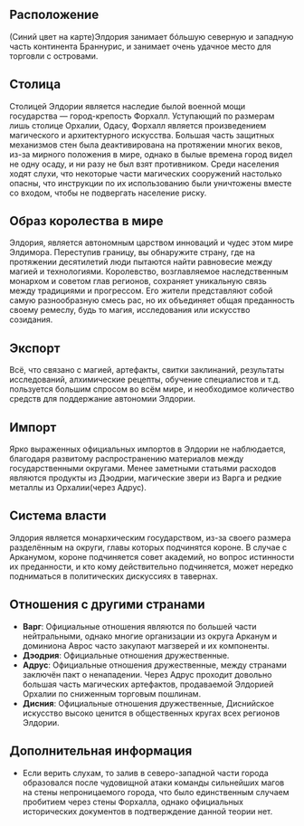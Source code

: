 ## Расположение
(Синий цвет на карте)Элдория занимает бóльшую северную и западную часть континента Браннурис, и занимает очень удачное место для торговли с островами.   
## Столица    
Столицей Элдории является наследие былой военной мощи государства — город-крепость Форхалл. Уступающий по размерам лишь столице Орхалии, Одасу, Форхалл является произведением магического и архитектурного искусства. Большая часть защитных механизмов стен была деактивирована на протяжении многих веков, из-за мирного положения в мире, однако в былые времена город видел не одну осаду, и ни разу не был взят противником. Среди населения ходят слухи, что некоторые части магических сооружений настолько опасны, что инструкции по их использованию были уничтожены вместе со входом, чтобы не подвергать население риску.
## Образ королества в мире
Элдория, является автономным царством инноваций и чудес этом мире Элдимора. Переступив границу, вы обнаружите страну, где на протяжении десятилетий люди пытаются найти равновесие между магией и технологиями. Королевство, возглавляемое наследственным монархом и советом глав регионов, сохраняет уникальную связь между традициями и прогрессом. Его жители представляют собой самую разнообразную смесь рас, но их объединяет общая преданность своему ремеслу, будь то магия, исследования или искусство созидания.
## Экспорт
Всё, что связано с магией, артефакты, свитки заклинаний, результаты исследований, алхимические рецепты, обучение специалистов и т.д. пользуется большим спросом во всём мире, и необходимое количество средств для поддержание автономии Элдории.
## Импорт
Ярко выраженных официальных импортов в Элдории не наблюдается, благодаря развитому распространению материалов между государственными округами. Менее заметными статьями расходов являются продукты из Дэодрии, магические звери из Варга и редкие металлы из Орхалии(через Адрус).
## Система власти
Элдория является монархическим государством, из-за своего размера разделённым на округи, главы которых подчинятся короне. В случае с Арканумом, короне подчиняется совет академий, но вопрос истинности их преданности, и кто кому действительно подчиняется, может нередко подниматься в политических дискуссиях в тавернах.  
## Отношения с другими странами
- **Варг**: Официальные отношения являются по большей части нейтральными, однако многие организации из округа Арканум и доминиона Аврос часто закупают магзверей и их компоненты.   
- **Дэодрия**: Официальные отношения дружественные.  
- **Адрус**: Официальные отношения дружественные, между странами заключён пакт о ненападении. Через Адрус проходит довольно большая часть магических артефактов, продаваемой Элдорией Орхалии по сниженным торговым пошлинам.  
- **Дисния**: Официальные отношения дружественные, Диснийское искусство высоко ценится в общественных кругах всех регионов Элдории.     
## Дополнительная информация

- Если верить слухам, то залив в северо-западной части города образовался после чудовищной атаки команды сильнейших магов на стены непроницаемого города, что было единственным случаем пробитием через стены Форхалла, однако официальных исторических документов в подтверждение данной теории нет. 

